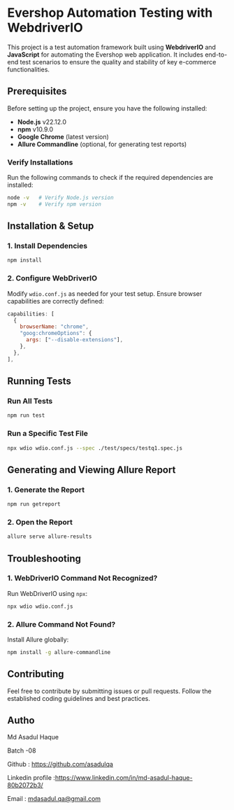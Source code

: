# Evershop Automation Testing with WebdriverIO

This project is a test automation framework built using **WebdriverIO** and **JavaScript** for automating the Evershop web application. It includes end-to-end test scenarios to ensure the quality and stability of key e-commerce functionalities.

## Prerequisites
Before setting up the project, ensure you have the following installed:

- **Node.js** v22.12.0
- **npm** v10.9.0
- **Google Chrome** (latest version)
- **Allure Commandline** (optional, for generating test reports)

### Verify Installations
Run the following commands to check if the required dependencies are installed:

```sh
node -v   # Verify Node.js version
npm -v    # Verify npm version
```

## Installation & Setup

### 1. Install Dependencies
```sh
npm install
```

### 2. Configure WebDriverIO
Modify `wdio.conf.js` as needed for your test setup. Ensure browser capabilities are correctly defined:

```js
capabilities: [
  {
    browserName: "chrome",
    "goog:chromeOptions": {
      args: ["--disable-extensions"],
    },
  },
],
```

## Running Tests

### Run All Tests
```sh
npm run test
```

### Run a Specific Test File
```sh
npx wdio wdio.conf.js --spec ./test/specs/testq1.spec.js
```

## Generating and Viewing Allure Report

### 1. Generate the Report
```sh
npm run getreport
```

### 2. Open the Report
```sh
allure serve allure-results
```

## Troubleshooting

### 1. WebDriverIO Command Not Recognized?
Run WebDriverIO using `npx`:
```sh
npx wdio wdio.conf.js
```

### 2. Allure Command Not Found?
Install Allure globally:
```sh
npm install -g allure-commandline
```

## Contributing
Feel free to contribute by submitting issues or pull requests. Follow the established coding guidelines and best practices.

## Autho
Md Asadul Haque

Batch -08

Github : https://github.com/asadulqa

Linkedin profile :https://www.linkedin.com/in/md-asadul-haque-80b2072b3/

Email : mdasadul.qa@gmail.com
